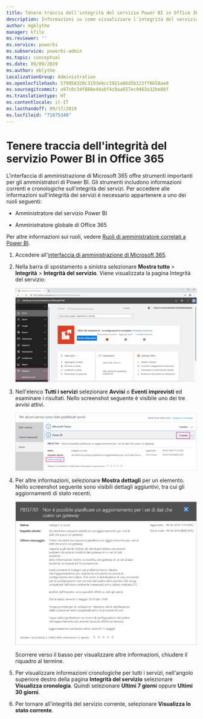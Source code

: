 ```yaml
---
title: Tenere traccia dell'integrità del servizio Power BI in Office 365
description: Informazioni su come visualizzare l'integrità del servizio corrente e cronologica nell'interfaccia di amministrazione di Microsoft 365.
author: mgblythe
manager: kfile
ms.reviewer: ''
ms.service: powerbi
ms.subservice: powerbi-admin
ms.topic: conceptual
ms.date: 09/09/2019
ms.author: mblythe
LocalizationGroup: Administration
ms.openlocfilehash: 579950320c3193e9cc1921a06d5b121ff0b58ae0
ms.sourcegitcommit: a97c0c34f888e44abf4c9aa657ec9463a32be06f
ms.translationtype: HT
ms.contentlocale: it-IT
ms.lasthandoff: 09/17/2019
ms.locfileid: "71075348"
---
```

# <a name="track-power-bi-service-health-in-office-365"></a>Tenere traccia dell'integrità del servizio Power BI in Office 365

L'interfaccia di amministrazione di Microsoft 365 offre strumenti importanti per gli amministratori di Power BI. Gli strumenti includono informazioni correnti e cronologiche sull'integrità dei servizi. Per accedere alle informazioni sull'integrità dei servizi è necessario appartenere a uno dei ruoli seguenti:

* Amministratore del servizio Power BI

* Amministratore globale di Office 365

Per altre informazioni sui ruoli, vedere [Ruoli di amministratore correlati a Power BI](service-admin-administering-power-bi-in-your-organization.md#administrator-roles-related-to-power-bi).

1. Accedere all'[interfaccia di amministrazione di Microsoft 365](https://portal.office.com/adminportal).

1. Nella barra di spostamento a sinistra selezionare **Mostra tutto** > **Integrità** > **Integrità del servizio**. Viene visualizzata la pagina Integrità del servizio:

    ![Screenshot dell'interfaccia di amministrazione di Microsoft 365 con le opzioni Integrità e Integrità del servizio evidenziate.](media/service-admin-health/service-health-tile.png)

1. Nell'elenco **Tutti i servizi** selezionare **Avvisi** o **Eventi imprevisti** ed esaminare i risultati. Nello screenshot seguente è visibile uno dei tre avvisi attivi.

    ![Screenshot della pagina Integrità del servizio con i tre avvisi per Power BI e l'opzione Mostra dettagli evidenziata.](media/service-admin-health/active-advisories.png)

1. Per altre informazioni, selezionare **Mostra dettagli** per un elemento. Nello screenshot seguente sono visibili dettagli aggiuntivi, tra cui gli aggiornamenti di stato recenti.

    ![Screenshot dei dettagli dell'avviso.](media/service-admin-health/advisory-details.png)

    Scorrere verso il basso per visualizzare altre informazioni, chiudere il riquadro al termine.

1. Per visualizzare informazioni cronologiche per tutti i servizi, nell'angolo superiore destro della pagina **Integrità del servizio** selezionare **Visualizza cronologia**. Quindi selezionare **Ultimi 7 giorni** oppure **Ultimi 30 giorni**. 

1. Per tornare all'integrità del servizio corrente, selezionare **Visualizza lo stato corrente**.